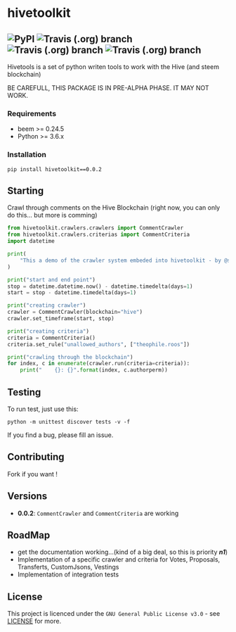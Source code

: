 # hivetoolkit
![PyPI](https://img.shields.io/pypi/v/hivetoolkit?label=pypi) ![Travis (.org) branch](https://img.shields.io/travis/slashformotion/hivetoolkit/master?label=build(master)) ![Travis (.org) branch](https://img.shields.io/travis/slashformotion/hivetoolkit/testing?label=build(testing)) ![Travis (.org) branch](https://img.shields.io/travis/slashformotion/hivetoolkit/dev?label=build(dev))
---

Hivetools is a set of python writen tools to work with the Hive (and steem blockchain)

BE CAREFULL, THIS PACKAGE IS IN PRE-ALPHA PHASE. IT MAY NOT WORK.


### Requirements

- beem >= 0.24.5
- Python >= 3.6.x

### Installation

```
pip install hivetoolkit==0.0.2
```

## Starting

Crawl through comments on the Hive Blockchain (right now, you can only do this... but more is comming)
```Python
from hivetoolkit.crawlers.crawlers import CommentCrawler
from hivetoolkit.crawlers.criterias import CommentCriteria
import datetime

print(
    "This a demo of the crawler system embeded into hivetoolkit - by @slashformotion"
)

print("start and end point")
stop = datetime.datetime.now() - datetime.timedelta(days=1)
start = stop - datetime.timedelta(days=1)

print("creating crawler")
crawler = CommentCrawler(blockchain="hive")
crawler.set_timeframe(start, stop)

print("creating criteria")
criteria = CommentCriteria()
criteria.set_rule("unallowed_authors", ["theophile.roos"])

print("crawling through the blockchain")
for index, c in enumerate(crawler.run(criteria=criteria)):
    print("    {}: {}".format(index, c.authorperm))

```
## Testing

To run test, just use this:
```
python -m unittest discover tests -v -f
```
If you find a bug, please fill an issue.

## Contributing

Fork if you want ! 

## Versions

- **0.0.2**: `CommentCrawler` and `CommentCriteria` are working

## RoadMap

- get the documentation working...(kind of a big deal, so this is priority ***n1***)
- Implementation of a specific crawler and criteria for Votes, Proposals, Transferts, CustomJsons, Vestings
- Implementation of integration tests

## License

This project is licenced under the  ``GNU General Public License v3.0`` - see [LICENSE](https://github.com/slashformotion/hivetoolkit/blob/master/LICENCE) for more.

